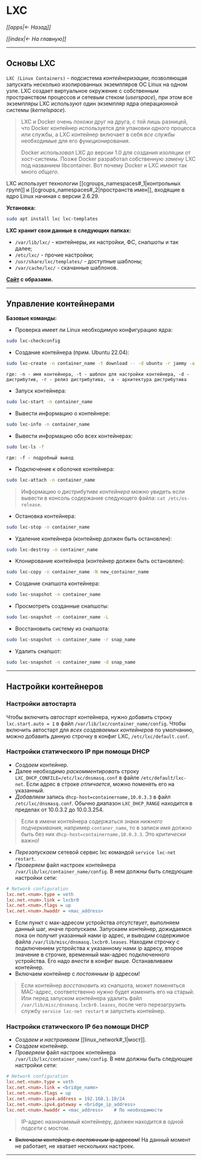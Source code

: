 # LXC

*[[apps|<- Назад]]*

*[[index|<- На главную]]*
***
## Основы LXC

`LXC (Linux Containers)` - подсистема *контейнеризации*, позволяющая запускать несколько изолированных экземпляров ОС Linux на одном узле. LXC создает виртуальное окружение с собственным пространством процессов и сетевым стеком (*userspace*), при этом все экземпляры LXC используют один экземпляр ядра операционной системы (*kernelspace*). 

> LXC и Docker очень *похожи* друг на друга, с той лишь разницей, что Docker контейнер используется для упаковки *одного* процесса или службы, а LXС контейнер включает в себя *все службы* необходимые для его функционирования.
> 
> Docker *использовал* LXC до версии 1.0 для создания изоляции от хост-системы. Позже Docker разработал собственную *замену* LXC под названием libcontainer. Вот почему Docker и LXC имеют так много *общего*.

LXC использует технологии [[cgroups_namespaces#_1|контрольных групп]] и [[cgroups_namespaces#_2|пространств имен]], входящие в ядро Linux начиная с версии 2.6.29.

**Установка:**
```bash
sudo apt install lxc lxc-templates
```

**LXC хранит свои данные в следующих папках:**

- `/var/lib/lxc/` - контейнеры, их настройки, ФС, снапшоты и так далее;
- `/etc/lxc/` - прочие настройки;
- `/usr/share/lxc/templates/` - доступные шаблоны;
- `/var/cache/lxc/` - скачанные шаблонов.

**[Сайт](https://images.linuxcontainers.org/) с образами.** 

***
## Управление контейнерами

**Базовые команды:**

- Проверка имеет ли Linux необходимую конфигурацию ядра:

```bash
sudo lxc-checkconfig
```

- Создание контейнера (прим. Ubuntu 22.04):

```bash
sudo lxc-create -n container_name -t download -- -d ubuntu -r jammy -a amd64
```
`где: -n - имя контейнера, -t - шаблон для настройки контейнера, -d - дистрибутив, -r - релиз дистрибутива, -a - архитектура дистрибутива`

- Запуск контейнера:

```bash
sudo lxc-start -n container_name
```

- Вывести информацию о контейнере:

```bash
sudo lxc-info -n container_name
```

- Вывести информацию обо всех контейнерах:

```bash
sudo lxc-ls -f
```
`где: -f - подробный вывод`

- Подключение к оболочке контейнера:

```bash
sudo lxc-attach -n container_name
```

> Информацию о *дистрибутиве контейнера* можно увидеть если вывести в консоль содержание следующего файла: `cat /etc/os-release`.

- Остановка контейнера:

```bash
sudo lxc-stop -n container_name
```

- Удаление контейнера (контейнер должен быть остановлен):

```bash
sudo lxc-destroy -n container_name
```

- Клонирование контейнера (контейнер должен быть остановлен):

```bash
sudo lxc-copy -n container_name -N new_container_name
```

- Создание снапшота контейнера:

```bash
sudo lxc-snapshot -n container_name
```

- Просмотреть созданные снапшоты:

```bash
sudo lxc-snapshot -n container_name -L
```

- Восстановить систему из снапшота:

```bash
sudo lxc-snapshot -n container_name -r snap_name
```

- Удалить снапшот:

```bash
sudo lxc-snapshot -n container_name -d snap_name
```

***
## Настройки контейнеров

### Настройки автостарта

Чтобы включить *автостарт* контейнера, нужно добавить строку `lxc.start.auto = 1` в файл `/var/lib/lxc/container_name/config`.
Чтобы включить автостарт для *всех создаваемых контейнеров* по умолчанию, можно добавить данную строчку в конфиг LXC, `/etc/lxc/default.conf`.

### Настройки статического IP при помощи DHCP

- *Создаем* контейнер.
- Далее необходимо *раскомментировать* строку `LXC_DHCP_CONFILE=/etc/lxc/dnsmasq.conf` в файле `/etc/default/lxc-net`. Если адрес в строке *отличается*, можно поменять его на указанный.
- *Добавляем* запись `dhcp-host=containername,10.0.3.3` в файл `/etc/lxc/dnsmasq.conf`. Обычно диапазон `LXC_DHCP_RANGE` находится в пределах от 10.0.3.2 до 10.0.3.254.

> Если в имени контейнера содержаться знаки *нижнего подчеркивания*, например `contaner_name`, то в записи имя должно быть без них `dhcp-host=containername,10.0.3.3`. Это *критически* важно!

- *Перезапускаем* сетевой сервис lxc командой `service lxc-net restart`.
- *Проверяем* файл настроек контейнера `/var/lib/lxc/container_name/config`. В нем должны быть следующие настройки сети:

```ini
# Network configuration
lxc.net.<num>.type = veth
lxc.net.<num>.link = lxcbr0
lxc.net.<num>.flags = up
lxc.net.<num>.hwaddr = <mac_address>
```

- Если пункт с мак-адресом устройства *отсутствует*, выполняем данный шаг, иначе пропускаем. Запускаем контейнер, дожидаемся пока он получит указанный нами ip адрес, и выводим содержимое файла `/var/lib/misc/dnsmasq.lxcbr0.leases`. Находим строчку с подключением устройства к указанному нами ip адресу, второе значение в строчке, временный мак-адрес подключенного устройства. Его надо *внести* в конфиг выше. Останавливаем контейнер.
- Включаем контейнер с *постоянным* ip адресом!

> Если контейнер *восстановить* из снапшота, может поменяться MAC-адрес, соответственно нужно будет изменить его на старый. Или перед запуском контейнера удалить файл `/var/lib/misc/dnsmasq.lxcbr0.leases`, после чего перезагрузить службу `service lxc-net restart` и запустить контейнер.

### Настройки статического IP без помощи DHCP

- *Создаем и настраиваем* [[linux_network#_1|мост]].
- *Создаем* контейнер.
- *Проверяем* файл настроек контейнера `/var/lib/lxc/container_name/config`. В нем должны быть следующие настройки сети:

```ini
# Network configuration
lxc.net.<num>.type = veth
lxc.net.<num>.link = <bridge_name>
lxc.net.<num>.flags = up
lxc.net.<num>.ipv4.address = 192.168.1.10/24
lxc.net.<num>.ipv4.gateway = <bridge_ip_address>
lxc.net.<num>.hwaddr = <mac_address>    # По необходимости
```

> IP-адрес назначаемый контейнеру, должен находится в одной *подсети* с мостом.

- ~~Включаем контейнер с *постоянным* ip адресом!~~ На данный момент не работает, не хватает нескольких настроек.

***